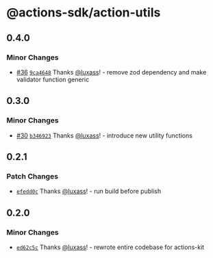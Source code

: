 # @actions-sdk/action-utils

## 0.4.0

### Minor Changes

- [#36](https://github.com/luxass/actions-kit/pull/36) [`9ca4648`](https://github.com/luxass/actions-kit/commit/9ca4648bfb02d0a576e21bfb5b6f9e73bf613563) Thanks [@luxass](https://github.com/luxass)! - remove zod dependency and make validator function generic

## 0.3.0

### Minor Changes

- [#30](https://github.com/luxass/actions-kit/pull/30) [`b346923`](https://github.com/luxass/actions-kit/commit/b3469232f40dd1886130049b1bcc6232632eb420) Thanks [@luxass](https://github.com/luxass)! - introduce new utility functions

## 0.2.1

### Patch Changes

- [`efedd0c`](https://github.com/luxass/actions-kit/commit/efedd0cf1448c1d480cddde2ef43a3939b325be6) Thanks [@luxass](https://github.com/luxass)! - run build before publish

## 0.2.0

### Minor Changes

- [`ed62c5c`](https://github.com/luxass/actions-kit/commit/ed62c5c7755ae589636ba1aca5ac11896ca09283) Thanks [@luxass](https://github.com/luxass)! - rewrote entire codebase for actions-kit
